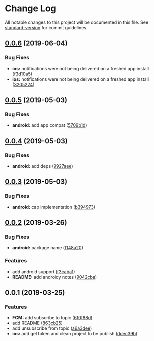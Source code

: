 # Change Log

All notable changes to this project will be documented in this file. See [standard-version](https://github.com/conventional-changelog/standard-version) for commit guidelines.

<a name="0.0.6"></a>
## [0.0.6](https://github.com/stewwan/capacitor-fcm/compare/v0.0.5...v0.0.6) (2019-06-04)


### Bug Fixes

* **ios:** notifications were not being delivered on a freshed app install ([f3d10a5](https://github.com/stewwan/capacitor-fcm/commit/f3d10a5))
* **ios:** notifications were not being delivered on a freshed app install ([3205224](https://github.com/stewwan/capacitor-fcm/commit/3205224))



<a name="0.0.5"></a>
## [0.0.5](https://github.com/stewwan/capacitor-fcm/compare/v0.0.4...v0.0.5) (2019-05-03)


### Bug Fixes

* **android:** add app compat ([5709b1d](https://github.com/stewwan/capacitor-fcm/commit/5709b1d))



<a name="0.0.4"></a>
## [0.0.4](https://github.com/stewwan/capacitor-fcm/compare/v0.0.3...v0.0.4) (2019-05-03)


### Bug Fixes

* **android:** add deps ([9927aee](https://github.com/stewwan/capacitor-fcm/commit/9927aee))



<a name="0.0.3"></a>
## [0.0.3](https://github.com/stewwan/capacitor-fcm/compare/v0.0.2...v0.0.3) (2019-05-03)


### Bug Fixes

* **android:** cap implementation ([b394973](https://github.com/stewwan/capacitor-fcm/commit/b394973))



<a name="0.0.2"></a>
## [0.0.2](https://github.com/stewwan/capacitor-fcm/compare/v0.0.1...v0.0.2) (2019-03-26)


### Bug Fixes

* **android:** package name ([f148a20](https://github.com/stewwan/capacitor-fcm/commit/f148a20))


### Features

* add android support ([f3caba1](https://github.com/stewwan/capacitor-fcm/commit/f3caba1))
* **README:** add androidy notes ([9042cba](https://github.com/stewwan/capacitor-fcm/commit/9042cba))



<a name="0.0.1"></a>
## 0.0.1 (2019-03-25)


### Features

* **FCM:** add subscribe to topic ([6f0f88d](https://github.com/stewwan/capacitor-fcm/commit/6f0f88d))
* add README ([863cb25](https://github.com/stewwan/capacitor-fcm/commit/863cb25))
* add unsubscribe from topic ([a6a3dee](https://github.com/stewwan/capacitor-fcm/commit/a6a3dee))
* **ios:** add getToken and clean project to be publish ([ddec39b](https://github.com/stewwan/capacitor-fcm/commit/ddec39b))
